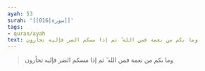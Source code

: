 ```yaml
---
ayah: 53
surah: '[[016|سورة]]'
tags:
- quran/ayah
text: وما بكم من نعمة فمن الله ۖ ثم إذا مسكم الضر فإليه تجأرون
---
```

> وما بكم من نعمة فمن الله ۖ ثم إذا مسكم الضر فإليه تجأرون
